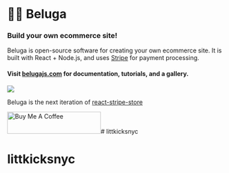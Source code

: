 # 🎷🐋 Beluga

### Build your own ecommerce site!

Beluga is open-source software for creating your own ecommerce site. It is built with React + Node.js, and uses [Stripe](https://stripe.com/) for payment processing.

#### Visit [belugajs.com](https://belugajs.com) for documentation, tutorials, and a gallery.

![](./mock.png)

Beluga is the next iteration of [react-stripe-store](https://github.com/binx/react-stripe-store)

<a href="https://www.buymeacoffee.com/binx" target="_blank"><img src="https://cdn.buymeacoffee.com/buttons/lato-blue.png" alt="Buy Me A Coffee" height="51px" width="217px"></a># littkicksnyc
# littkicksnyc
